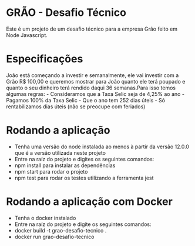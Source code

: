 # GRÃO -  Desafio Técnico

Este é um projeto de um desafio técnico para a empresa Grão feito em Node Javascript. 

# Especificações 

João está começando a investir e semanalmente, ele vai investir com a Grão R$ 100,00 e queremos mostrar para João quanto ele terá poupado e quanto o seu dinheiro terá rendido daqui 36 semanas.Para isso temos algumas regras: - Consideramos que a Taxa Selic seja de 4,25% ao ano - Pagamos 100% da Taxa Selic - Que o ano tem 252 dias úteis - Só rentabilizamos dias úteis (não se preocupe com feriados)

# Rodando a aplicação

- Tenha uma versão do node instalada ao menos à partir da versão 12.0.0 que é a versão utilizada neste projeto 
- Entre na raíz do projeto e digites os seguintes comandos: 
- npm install para instalar as dependências
- npm start para rodar o projeto
- npm test para rodar os testes utilizando a ferramenta jest

# Rodando a aplicação com Docker 

- Tenha o docker instalado 
- Entre na raíz do projeto e digite os seguintes comandos: 
- docker build -t grao-desafio-tecnico .   
- docker run grao-desafio-tecnico
